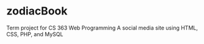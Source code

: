 # zodiacBook
Term project for CS 363 Web Programming
A social media site using HTML, CSS, PHP, and MySQL